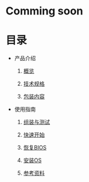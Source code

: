 # Comming soon

# 目录

* 产品介绍

    1. [概览](introduction/overview/doc.md)

    2. [技术规格](introduction/tech_specs/doc.md)

    3. [包装内容](introduction/inthebox/doc.md)

* 使用指南

    1. [组装与测试](user_guide/assembly_test/doc.md)

    2. [快速开始](user_guide/quick_start/doc.md)

    3. [恢复BIOS](user_guide/restore_bios/doc.md)

    4. [安装OS](user_guide/reinstall_os/doc.md)

    5. [参考资料](user_guide/reference/doc.md)